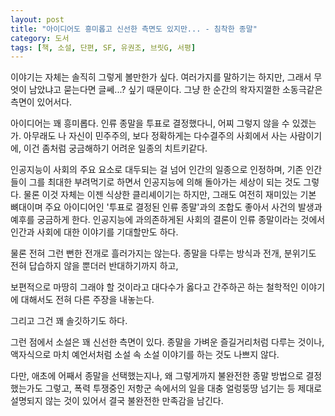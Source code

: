 ```yaml
---
layout: post
title: "아이디어도 흥미롭고 신선한 측면도 있지만... - 침착한 종말"
category: 도서
tags: [책, 소설, 단편, SF, 유권조, 브릿G, 서평]
---
```


이야기는 자체는 솔직히 그렇게 볼만한가 싶다.
여러가지를 말하기는 하지만, 그래서 무엇이 남았냐고 묻는다면 글쎄...? 싶기 때문이다.
그냥 한 순간의 왁자지껄한 소동극같은 측면이 있어서다.

아이디어는 꽤 흥미롭다.
인류 종말을 투표로 결정했다니, 어찌 그렇지 않을 수 있겠는가.
아무래도 나 자신이 민주주의, 보다 정확하게는 다수결주의 사회에서 사는 사람이기에,
이건 좀처럼 궁금해하기 어려운 일종의 치트키같다.

인공지능이 사회의 주요 요소로 대두되는 걸 넘어 인간의 일종으로 인정하며,
기존 인간들이 그를 최대한 부려먹기로 하면서
인공지능에 의해 돌아가는 세상이 되는 것도 그렇다.
물론 이것 자체는 이젠 식상한 클리셰이기는 하지만,
그래도 여전히 재미있는 기본 뼈대이며
주요 아이디어인 '투표로 결정된 인류 종말'과의 조합도 좋아서
사건의 발생과 예후를 궁금하게 한다.
인공지능에 과의존하게된 사회의 결론이 인류 종말이라는 것에서
인간과 사회에 대한 이야기를 기대할만도 하다.

물론 전혀 그런 뻔한 전개로 흘러가지는 않는다.
종말을 다루는 방식과 전개, 분위기도 전혀 답습하지 않을 뿐더러 반대하기까지 하고,
<!--
소위 가족주의적인 이야기로 흘러가지 않는다.
오히려 그걸 단호하게 철벽친다.
-->
보편적으로 마땅히 그래야 할 것이라고 대다수가 옳다고 간주하곤 하는
철학적인 이야기에 대해서도 전혀 다른 주장을 내놓는다.
<!--
스피노자가 한 것으로 잘못 알려진(그냥 출처 불명이다) '비록 내일 지구의 종말이 온다 하더라도, 나는 오늘 한 그루의 사과나무를 심겠다.'는 말에 대해
어차피 멸망할 거라면 뭘 하든 무슨 차이가 있어? 라고 반박한다.
-->
그리고 그건 꽤 솔깃하기도 하다.

그런 점에서 소설은 꽤 신선한 측면이 있다.
종말을 가벼운 즐길거리처럼 다루는 것이나,
액자식으로 마치 예언서처럼 소설 속 소설 이야기를 하는 것도 나쁘지 않다.

다만, 애초에 어째서 종말을 선택했는지나,
왜 그렇게까지 불완전한 종말 방법으로 결정했는가도 그렇고,
폭력 투쟁중인 저항군 속에서의 일을 대충 얼렁뚱땅 넘기는 등
제대로 설명되지 않는 것이 있어서 결국 불완전한 만족감을 남긴다.
